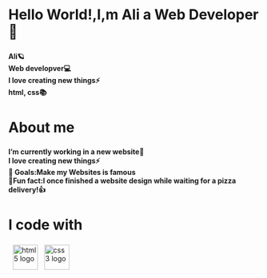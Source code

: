 <h1 align="left">Hello World!,I,m Ali a Web Developer👋</h1>

###

<h4 align="left">Ali🪐<br>Web developver💻<br>I love creating new things⚡<br>html, css📚</h4>

###

<h1 align="left">About me</h1>

###

<h4 align="left">I’m currently working in a new website🔭<br>I love creating new things⚡<br>🎯 Goals:Make my Websites is famous<br>🎲Fun fact:I once finished a website design while waiting for a pizza delivery!👍</h4>

###

<h1 align="left">I code with</h1>

###

<div align="left">
  <img width="5" />
  <img src="https://cdn.jsdelivr.net/gh/devicons/devicon/icons/html5/html5-original.svg" height="50" alt="html5 logo"  />
  <img width="5" />
  <img src="https://cdn.jsdelivr.net/gh/devicons/devicon/icons/css3/css3-original.svg" height="50" alt="css3 logo"  />
  <img width="5" />

</div>

###

</div>

